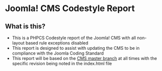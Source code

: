 Joomla! CMS Codestyle Report
====================

What is this?
---------------------
* This is a PHPCS Codestyle report of the Joomla! CMS with all non-layout based rule exceptions disabled
* This report is designed to assist with updating the CMS to be in compliance with the Joomla Coding Standard
* This report will be based on the [CMS master branch](https://github.com/joomla/joomla-cms/tree/master) at all times with the specific revision being noted in the index.html file
